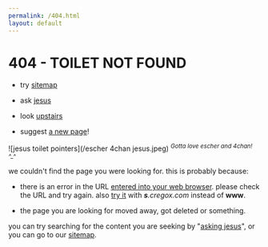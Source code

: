 ```yaml
---
permalink: /404.html
layout: default
---
```


# 404 - TOILET NOT FOUND

- try [sitemap](/sitemap)

- ask [jesus](https://www.google.com/?q=site:cregox.com+[jesus])

- look [upstairs](http://images.google.com/images?q=url+bar)

- suggest [a new page](/newpage?a=[jesus])!

![jesus toilet pointers](/escher 4chan jesus.jpeg)
<sup>*Gotta love escher and 4chan! ^_^*</sup>

we couldn't find the page you were looking for. this is probably because:

- there is an error in the URL [entered into your web browser](http://images.google.com/images?q=url+bar). please check the URL and try again. also [try it](http://s.cregox.com/[jesus]) with _**s**.cregox.com_ instead of **www**.

- the page you are looking for moved away, got deleted or something.

you can try searching for the content you are seeking by "[asking jesus](https://www.google.com/?q=site:cregox.com+[jesus])", or you can go to our [sitemap](/sitemap).

<script>
    document.querySelectorAll('a[href*="[jesus]"]').forEach(function(item){
        item.href = item.href.replace('[jesus]', window.location.pathname.slice(1));
    })
</script>
